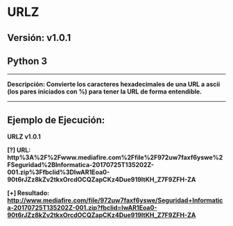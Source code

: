 # URLZ
## Versión: v1.0.1
## Python 3

- - -
 __Descripción: Convierte los caracteres hexadecimales de una URL a ascii (los pares iniciados con %) para tener la URL de forma entendible.__
- - -

## Ejemplo de Ejecución:

 __URLZ v1.0.1__

 __[?] URL:__
 __http%3A%2F%2Fwww.mediafire.com%2Ffile%2F972uw7faxf6yswe%2FSeguridad%2BInformatica-20170725T135202Z-001.zip%3Ffbclid%3DIwAR1Eoa0-90t6rJZz8kZv2tkxOrcdOCQZapCKz4Due919ltKH_Z7F9ZFH-ZA__

 __[+] Resultado:__
 __http://www.mediafire.com/file/972uw7faxf6yswe/Seguridad+Informatica-20170725T135202Z-001.zip?fbclid=IwAR1Eoa0-90t6rJZz8kZv2tkxOrcdOCQZapCKz4Due919ltKH_Z7F9ZFH-ZA__

